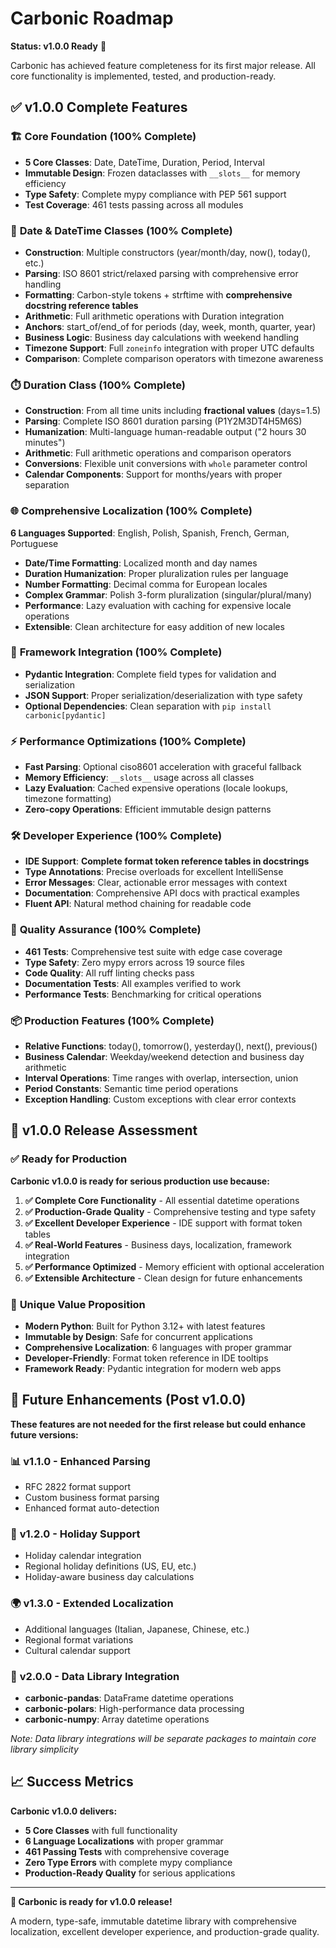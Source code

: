 # Carbonic Roadmap

**Status: v1.0.0 Ready** 🚀

Carbonic has achieved feature completeness for its first major release. All core functionality is implemented, tested, and production-ready.

## ✅ v1.0.0 Complete Features

### 🏗️ **Core Foundation (100% Complete)**

- **5 Core Classes**: Date, DateTime, Duration, Period, Interval
- **Immutable Design**: Frozen dataclasses with `__slots__` for memory efficiency
- **Type Safety**: Complete mypy compliance with PEP 561 support
- **Test Coverage**: 461 tests passing across all modules

### 📅 **Date & DateTime Classes (100% Complete)**

- **Construction**: Multiple constructors (year/month/day, now(), today(), etc.)
- **Parsing**: ISO 8601 strict/relaxed parsing with comprehensive error handling
- **Formatting**: Carbon-style tokens + strftime with **comprehensive docstring reference tables**
- **Arithmetic**: Full arithmetic operations with Duration integration
- **Anchors**: start_of/end_of for periods (day, week, month, quarter, year)
- **Business Logic**: Business day calculations with weekend handling
- **Timezone Support**: Full `zoneinfo` integration with proper UTC defaults
- **Comparison**: Complete comparison operators with timezone awareness

### ⏱️ **Duration Class (100% Complete)**

- **Construction**: From all time units including **fractional values** (days=1.5)
- **Parsing**: Complete ISO 8601 duration parsing (P1Y2M3DT4H5M6S)
- **Humanization**: Multi-language human-readable output ("2 hours 30 minutes")
- **Arithmetic**: Full arithmetic operations and comparison operators
- **Conversions**: Flexible unit conversions with `whole` parameter control
- **Calendar Components**: Support for months/years with proper separation

### 🌐 **Comprehensive Localization (100% Complete)**

**6 Languages Supported**: English, Polish, Spanish, French, German, Portuguese

- **Date/Time Formatting**: Localized month and day names
- **Duration Humanization**: Proper pluralization rules per language
- **Number Formatting**: Decimal comma for European locales
- **Complex Grammar**: Polish 3-form pluralization (singular/plural/many)
- **Performance**: Lazy evaluation with caching for expensive locale operations
- **Extensible**: Clean architecture for easy addition of new locales

### 🔗 **Framework Integration (100% Complete)**

- **Pydantic Integration**: Complete field types for validation and serialization
- **JSON Support**: Proper serialization/deserialization with type safety
- **Optional Dependencies**: Clean separation with `pip install carbonic[pydantic]`

### ⚡ **Performance Optimizations (100% Complete)**

- **Fast Parsing**: Optional ciso8601 acceleration with graceful fallback
- **Memory Efficiency**: `__slots__` usage across all classes
- **Lazy Evaluation**: Cached expensive operations (locale lookups, timezone formatting)
- **Zero-copy Operations**: Efficient immutable design patterns

### 🛠️ **Developer Experience (100% Complete)**

- **IDE Support**: **Complete format token reference tables in docstrings**
- **Type Annotations**: Precise overloads for excellent IntelliSense
- **Error Messages**: Clear, actionable error messages with context
- **Documentation**: Comprehensive API docs with practical examples
- **Fluent API**: Natural method chaining for readable code

### 🧪 **Quality Assurance (100% Complete)**

- **461 Tests**: Comprehensive test suite with edge case coverage
- **Type Safety**: Zero mypy errors across 19 source files
- **Code Quality**: All ruff linting checks pass
- **Documentation Tests**: All examples verified to work
- **Performance Tests**: Benchmarking for critical operations

### 📦 **Production Features (100% Complete)**

- **Relative Functions**: today(), tomorrow(), yesterday(), next(), previous()
- **Business Calendar**: Weekday/weekend detection and business day arithmetic
- **Interval Operations**: Time ranges with overlap, intersection, union
- **Period Constants**: Semantic time period operations
- **Exception Handling**: Custom exceptions with clear error contexts

## 🎯 **v1.0.0 Release Assessment**

### ✅ **Ready for Production**

**Carbonic v1.0.0 is ready for serious production use because:**

1. **✅ Complete Core Functionality** - All essential datetime operations
2. **✅ Production-Grade Quality** - Comprehensive testing and type safety
3. **✅ Excellent Developer Experience** - IDE support with format token tables
4. **✅ Real-World Features** - Business days, localization, framework integration
5. **✅ Performance Optimized** - Memory efficient with optional acceleration
6. **✅ Extensible Architecture** - Clean design for future enhancements

### 🚀 **Unique Value Proposition**

- **Modern Python**: Built for Python 3.12+ with latest features
- **Immutable by Design**: Safe for concurrent applications
- **Comprehensive Localization**: 6 languages with proper grammar
- **Developer-Friendly**: Format token reference in IDE tooltips
- **Framework Ready**: Pydantic integration for modern web apps

## 🔮 **Future Enhancements (Post v1.0.0)**

**These features are not needed for the first release but could enhance future versions:**

### 📊 **v1.1.0 - Enhanced Parsing**
- RFC 2822 format support
- Custom business format parsing
- Enhanced format auto-detection

### 🎄 **v1.2.0 - Holiday Support**
- Holiday calendar integration
- Regional holiday definitions (US, EU, etc.)
- Holiday-aware business day calculations

### 🌍 **v1.3.0 - Extended Localization**
- Additional languages (Italian, Japanese, Chinese, etc.)
- Regional format variations
- Cultural calendar support

### 🔌 **v2.0.0 - Data Library Integration**
- **carbonic-pandas**: DataFrame datetime operations
- **carbonic-polars**: High-performance data processing
- **carbonic-numpy**: Array datetime operations

*Note: Data library integrations will be separate packages to maintain core library simplicity*

## 📈 **Success Metrics**

**Carbonic v1.0.0 delivers:**
- **5 Core Classes** with full functionality
- **6 Language Localizations** with proper grammar
- **461 Passing Tests** with comprehensive coverage
- **Zero Type Errors** with complete mypy compliance
- **Production-Ready Quality** for serious applications

---

**🎉 Carbonic is ready for v1.0.0 release!**

A modern, type-safe, immutable datetime library with comprehensive localization, excellent developer experience, and production-grade quality.